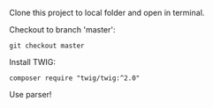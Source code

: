 
Clone this project to local folder and open in terminal.

Checkout to branch 'master':
```
git checkout master
```

Install TWIG:

```
composer require "twig/twig:^2.0"
```

Use parser!